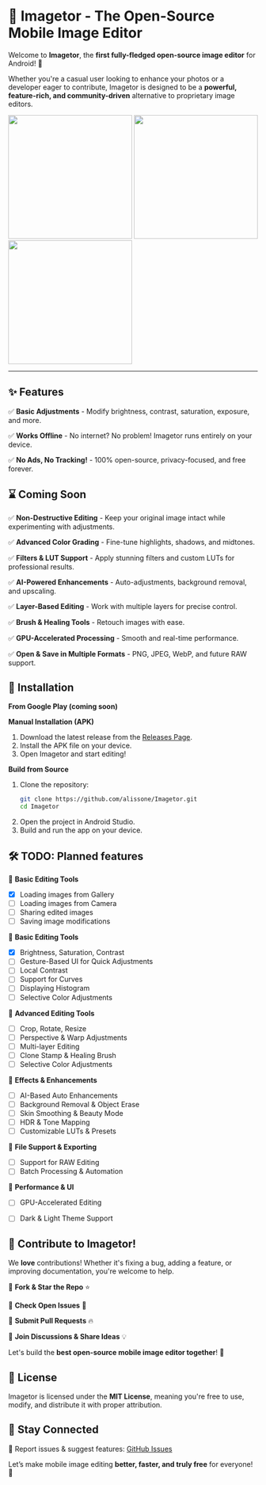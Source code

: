 ﻿# 🎨 Imagetor - The Open-Source Mobile Image Editor

Welcome to **Imagetor**, the **first fully-fledged open-source image editor** for Android! 🚀

Whether you're a casual user looking to enhance your photos or a developer eager to contribute, Imagetor is designed to be a **powerful, feature-rich, and community-driven** alternative to proprietary image editors.

<img src="https://github.com/user-attachments/assets/21d4e96b-64e1-4087-be25-f4f5968df8c3" width="250"></img>
<img src="https://github.com/user-attachments/assets/6730f90a-d450-401a-9ead-9ffef5fc04e4" width="250"></img>
<img src="https://github.com/user-attachments/assets/7e8f8911-1144-4a79-bb94-12497d500de1" width="250"></img>



---

## ✨ Features

✅ **Basic Adjustments** - Modify brightness, contrast, saturation, exposure, and more.

✅ **Works Offline** - No internet? No problem! Imagetor runs entirely on your device.

✅ **No Ads, No Tracking!** - 100% open-source, privacy-focused, and free forever.


## ⌛ Coming Soon 

✅ **Non-Destructive Editing** - Keep your original image intact while experimenting with adjustments.

✅ **Advanced Color Grading** - Fine-tune highlights, shadows, and midtones.

✅ **Filters & LUT Support** - Apply stunning filters and custom LUTs for professional results.

✅ **AI-Powered Enhancements** - Auto-adjustments, background removal, and upscaling.

✅ **Layer-Based Editing** - Work with multiple layers for precise control.

✅ **Brush & Healing Tools** - Retouch images with ease.

✅ **GPU-Accelerated Processing** - Smooth and real-time performance.

✅ **Open & Save in Multiple Formats** - PNG, JPEG, WebP, and future RAW support.


## 🚀 Installation

**From Google Play (coming soon)**

**Manual Installation (APK)**

1. Download the latest release from the [Releases Page](#).
2. Install the APK file on your device.
3. Open Imagetor and start editing!

**Build from Source**

1. Clone the repository:
   ```sh
   git clone https://github.com/alissone/Imagetor.git
   cd Imagetor
   ```
2. Open the project in Android Studio.
3. Build and run the app on your device.


## 🛠️ TODO: Planned features

📌 **Basic Editing Tools**
- [x] Loading images from Gallery
- [ ] Loading images from Camera
- [ ] Sharing edited images
- [ ] Saving image modifications

📌 **Basic Editing Tools**
- [x] Brightness, Saturation, Contrast
- [ ] Gesture-Based UI for Quick Adjustments
- [ ] Local Contrast 
- [ ] Support for Curves
- [ ] Displaying Histogram
- [ ] Selective Color Adjustments

📌 **Advanced Editing Tools**
- [ ] Crop, Rotate, Resize
- [ ] Perspective & Warp Adjustments
- [ ] Multi-layer Editing
- [ ] Clone Stamp & Healing Brush
- [ ] Selective Color Adjustments

📌 **Effects & Enhancements**
- [ ] AI-Based Auto Enhancements
- [ ] Background Removal & Object Erase
- [ ] Skin Smoothing & Beauty Mode
- [ ] HDR & Tone Mapping
- [ ] Customizable LUTs & Presets

📌 **File Support & Exporting**
- [ ] Support for RAW Editing
- [ ] Batch Processing & Automation

📌 **Performance & UI**
- [ ] GPU-Accelerated Editing
- [ ] Dark & Light Theme Support


## 🤝 Contribute to Imagetor!

We **love** contributions! Whether it's fixing a bug, adding a feature, or improving documentation, you're welcome to help.

🔹 **Fork & Star the Repo** ⭐

🔹 **Check Open Issues** 👀

🔹 **Submit Pull Requests** 🔥

🔹 **Join Discussions & Share Ideas** 💡

Let's build the **best open-source mobile image editor together**! 🎉


## 📜 License

Imagetor is licensed under the **MIT License**, meaning you're free to use, modify, and distribute it with proper attribution.


## 💬 Stay Connected

📢 Report issues & suggest features: [GitHub Issues](#)

Let’s make mobile image editing **better, faster, and truly free** for everyone! 🚀
